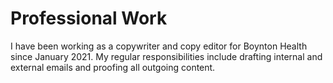 # Professional Work
I have been working as a copywriter and copy editor for Boynton Health since January 2021. My regular responsibilities include drafting internal and external emails and proofing all outgoing content. 